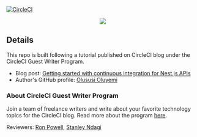 [![CircleCI](https://circleci.com/gh/CIRCLECI-GWP/nest-starter-testing.svg?style=svg)](https://circleci.com/gh/CIRCLECI-GWP/nest-starter-testing)

<p align="center"><img src="https://avatars3.githubusercontent.com/u/59034516"></p>

## Details

This repo is built following a tutorial published on CircleCI blog under the CircleCI Guest Writer Program.

- Blog post: [Getting started with continuous integration for Nest.js APIs][blog]
- Author's GitHub profile: [Olususi Oluyemi][author]

### About CircleCI Guest Writer Program

Join a team of freelance writers and write about your favorite technology topics for the CircleCI blog. Read more about the program [here][gwp-program].

Reviewers: [Ron Powell][ron], [Stanley Ndagi][stan]


[blog]: https://circleci.com/blog/getting-started-with-nestjs-and-automatic-testing/
[author]: https://github.com/yemiwebby

[gwp-program]: https://circle.ci/3ahQxfu
[ron]: https://github.com/ronpowelljr
[stan]: https://github.com/NdagiStanley
[dominicmotuka]: https://github.com/daumie
